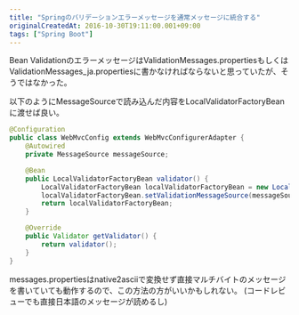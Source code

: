 ```yaml
---
title: "Springのバリデーションエラーメッセージを通常メッセージに統合する"
originalCreatedAt: 2016-10-30T19:11:00.001+09:00
tags: ["Spring Boot"]
---
```

Bean ValidationのエラーメッセージはValidationMessages.propertiesもしくはValidationMessages_ja.propertiesに書かなければならないと思っていたが、そうではなかった。

以下のようにMessageSourceで読み込んだ内容をLocalValidatorFactoryBeanに渡せば良い。

```java
@Configuration
public class WebMvcConfig extends WebMvcConfigurerAdapter {
    @Autowired
    private MessageSource messageSource;

    @Bean
    public LocalValidatorFactoryBean validator() {
        LocalValidatorFactoryBean localValidatorFactoryBean = new LocalValidatorFactoryBean();
        localValidatorFactoryBean.setValidationMessageSource(messageSource);
        return localValidatorFactoryBean;
    }

    @Override
    public Validator getValidator() {
        return validator();
    }
}
```

messages.propertiesはnative2asciiで変換せず直接マルチバイトのメッセージを書いていても動作するので、この方法の方がいいかもしれない。
(コードレビューでも直接日本語のメッセージが読めるし)
